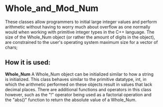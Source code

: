 # Whole_and_Mod_Num
 These classes allow programmers to initial large integer values and perform arithmetic without having to worry much about overflow as one normally would when working with primitive integer types in the C++ language. The size of the Whole_Num object (or rather the amount of digits in the object), are constrained to the user's operating system maximum size for a vector of chars;

 ## How it is used:
 **Whole_Num**
 A Whole_Num object can be initialized similar to how a string is initialized. This class behaves similar to the primitive datatype, int, in which the arithmetic performed on these objects result in values that lack decimal places. There are additional functions and operators in this class however, such as the "!" operator being used as a factorial operation and the "abs()" function to return the absolute value of a Whole_Num.
